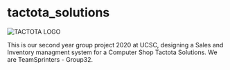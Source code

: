 # tactota_solutions
![TACTOTA LOGO](https://github.com/demo-project-01/tactota_solutions/blob/master/public/images/logo-s.jpeg?raw=true?width=200px)

This is our second year group project 2020 at UCSC, designing a Sales and Inventory managment system for a Computer Shop Tactota Solutions.
We are TeamSprinters - Group32.
